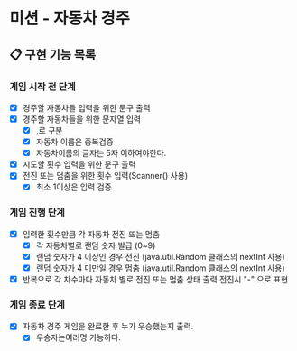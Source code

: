 # 미션 - 자동차 경주

## 📋 구현 기능 목록

### 게임 시작 전 단계
- [x] 경주할 자동차들 입력을 위한 문구 출력
- [x] 경주할 자동차들을 위한 문자열 입력
  - [x] ,로 구분
  - [x] 자동차 이름은 중복검증
  - [x] 자동차이름의 글자는 5자 이하여야한다.
- [x] 시도할 횟수 입력을 위한 문구 출력
- [x] 전진 또는 멈춤을 위한 횟수 입력(Scanner() 사용)
    - [x] 최소 1이상은 입력 검증

### 게임 진행 단계
- [x] 입력한 횟수만큼 각 자동차 전진 또는 멈춤
    - [x] 각 자동차별로 랜덤 숫자 발급 (0~9)
    - [x] 랜덤 숫자가 4 이상인 경우 전진 (java.util.Random 클래스의 nextInt 사용)
    - [x] 랜덤 숫자가 4 미만일 경우 멈춤 (java.util.Random 클래스의 nextInt 사용)
- [x] 반복으로 각 차수마다 자동차 별로 전진 또는 멈춤 상태 출력 전진시 "-" 으로 표현

### 게임 종료 단계
- [x] 자동차 경주 게임을 완료한 후 누가 우승했는지 출력. 
  - [x] 우승자는여러명 가능하다.